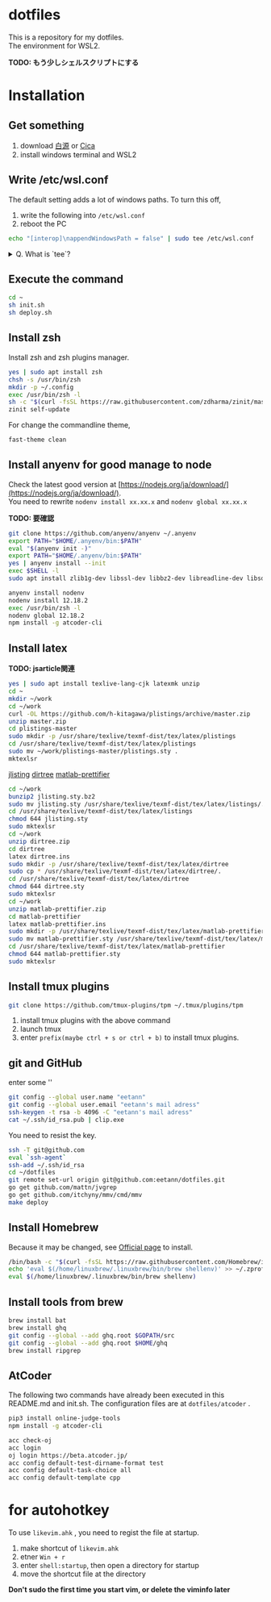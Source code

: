 # dotfiles  
This is a repository for my dotfiles.  
The environment for WSL2.

**TODO: もう少しシェルスクリプトにする**

# Installation  
## Get something
1. download [白源](https://github.com/yuru7/HackGen/releases) or 
[Cica](https://github.com/miiton/Cica)
2. install windows terminal and WSL2

## Write /etc/wsl.conf
The default setting adds a lot of windows paths.
To turn this off,
1. write the following into `/etc/wsl.conf`
2. reboot the PC

```sh
echo "[interop]\nappendWindowsPath = false" | sudo tee /etc/wsl.conf
```

<details>
<summary>Q. What is `tee`?</summary>

A command to write the content received from the stdin to the stdout and file.

</details>

## Execute the command

```sh
cd ~
sh init.sh
sh deploy.sh
```

## Install zsh
Install zsh and zsh plugins manager.

```sh
yes | sudo apt install zsh
chsh -s /usr/bin/zsh
mkdir -p ~/.config
exec /usr/bin/zsh -l
sh -c "$(curl -fsSL https://raw.githubusercontent.com/zdharma/zinit/master/doc/install.sh)"
zinit self-update
```

For change the commandline theme, 
```sh
fast-theme clean
```

## Install anyenv for good manage to node
Check the latest good version at 
[https://nodejs.org/ja/download/](https://nodejs.org/ja/download/).  
You need to rewrite `nodenv install xx.xx.x` and `nodenv global xx.xx.x`

**TODO: 要確認**

```sh
git clone https://github.com/anyenv/anyenv ~/.anyenv
export PATH="$HOME/.anyenv/bin:$PATH"
eval "$(anyenv init -)"
export PATH="$HOME/.anyenv/bin:$PATH"
yes | anyenv install --init
exec $SHELL -l
sudo apt install zlib1g-dev libssl-dev libbz2-dev libreadline-dev libsqlite3-dev libffi-dev

anyenv install nodenv
nodenv install 12.18.2
exec /usr/bin/zsh -l
nodenv global 12.18.2
npm install -g atcoder-cli
```

## Install latex
**TODO: jsarticle関連**

```sh
yes | sudo apt install texlive-lang-cjk latexmk unzip
cd ~
mkdir ~/work
cd ~/work
curl -OL https://github.com/h-kitagawa/plistings/archive/master.zip
unzip master.zip
cd plistings-master
sudo mkdir -p /usr/share/texlive/texmf-dist/tex/latex/plistings
cd /usr/share/texlive/texmf-dist/tex/latex/plistings
sudo mv ~/work/plistings-master/plistings.sty .
mktexlsr
```

[jlisting](https://osdn.net/projects/mytexpert/downloads/26068/jlisting.sty.bz2/)
[dirtree](https://ctan.org/tex-archive/macros/generic/dirtree)
[matlab-prettifier](https://www.ctan.org/pkg/matlab-prettifier)


```sh
cd ~/work
bunzip2 jlisting.sty.bz2
sudo mv jlisting.sty /usr/share/texlive/texmf-dist/tex/latex/listings/.
cd /usr/share/texlive/texmf-dist/tex/latex/listings
chmod 644 jlisting.sty
sudo mktexlsr
cd ~/work
unzip dirtree.zip
cd dirtree
latex dirtree.ins
sudo mkdir -p /usr/share/texlive/texmf-dist/tex/latex/dirtree
sudo cp * /usr/share/texlive/texmf-dist/tex/latex/dirtree/.
cd /usr/share/texlive/texmf-dist/tex/latex/dirtree
chmod 644 dirtree.sty
sudo mktexlsr
cd ~/work
unzip matlab-prettifier.zip
cd matlab-prettifier
latex matlab-prettifier.ins
sudo mkdir -p /usr/share/texlive/texmf-dist/tex/latex/matlab-prettifier
sudo mv matlab-prettifier.sty /usr/share/texlive/texmf-dist/tex/latex/matlab-prettifier/.
cd /usr/share/texlive/texmf-dist/tex/latex/matlab-prettifier
chmod 644 matlab-prettifier.sty
sudo mktexlsr
```

## Install tmux plugins

```sh
git clone https://github.com/tmux-plugins/tpm ~/.tmux/plugins/tpm
```

1. install tmux plugins with the above command
2. launch tmux
3. enter `prefix(maybe ctrl + s or ctrl + b)` to install tmux plugins.

## git and GitHub
enter some '<CR>'

```sh
git config --global user.name "eetann"
git config --global user.email "eetann's mail adress"
ssh-keygen -t rsa -b 4096 -C "eetann's mail adress"
cat ~/.ssh/id_rsa.pub | clip.exe
```

You need to resist the key.

```sh
ssh -T git@github.com
eval `ssh-agent`
ssh-add ~/.ssh/id_rsa
cd ~/dotfiles
git remote set-url origin git@github.com:eetann/dotfiles.git
go get github.com/mattn/jvgrep
go get github.com/itchyny/mmv/cmd/mmv
make deploy
```

## Install Homebrew
Because it may be changed, see [Official page](https://brew.sh/) to install.
```sh
/bin/bash -c "$(curl -fsSL https://raw.githubusercontent.com/Homebrew/install/master/install.sh)"
echo 'eval $(/home/linuxbrew/.linuxbrew/bin/brew shellenv)' >> ~/.zprofile
eval $(/home/linuxbrew/.linuxbrew/bin/brew shellenv)
```

## Install tools from brew
```sh
brew install bat
brew install ghq
git config --global --add ghq.root $GOPATH/src
git config --global --add ghq.root $HOME/ghq
brew install ripgrep
```


## AtCoder
The following two commands have already been executed in this README.md and init.sh.
The configuration files are at `dotfiles/atcoder` .

```sh
pip3 install online-judge-tools
npm install -g atcoder-cli
```

```sh
acc check-oj
acc login
oj login https://beta.atcoder.jp/
acc config default-test-dirname-format test
acc config default-task-choice all
acc config default-template cpp
```

# for autohotkey
To use `likevim.ahk` , you need to regist the file at startup.

1. make shortcut of `likevim.ahk`
2. etner `Win + r`
3. enter `shell:startup`, then open a directory for startup
4. move the shortcut file at the directory


**Don't sudo the first time you start vim, or delete the viminfo later**
